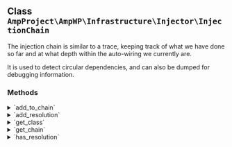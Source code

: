 ## Class `AmpProject\AmpWP\Infrastructure\Injector\InjectionChain`

The injection chain is similar to a trace, keeping track of what we have done so far and at what depth within the auto-wiring we currently are.

It is used to detect circular dependencies, and can also be dumped for debugging information.

### Methods
<details>
<summary>`add_to_chain`</summary>

```php
public add_to_chain( $class )
```

Add class to injection chain.


</details>
<details>
<summary>`add_resolution`</summary>

```php
public add_resolution( $resolution )
```

Add resolution for circular reference detection.


</details>
<details>
<summary>`get_class`</summary>

```php
public get_class()
```

Get the last class that was pushed to the injection chain.


</details>
<details>
<summary>`get_chain`</summary>

```php
public get_chain()
```

Get the injection chain.


</details>
<details>
<summary>`has_resolution`</summary>

```php
public has_resolution( $resolution )
```

Check whether the injection chain already has a given resolution.


</details>
